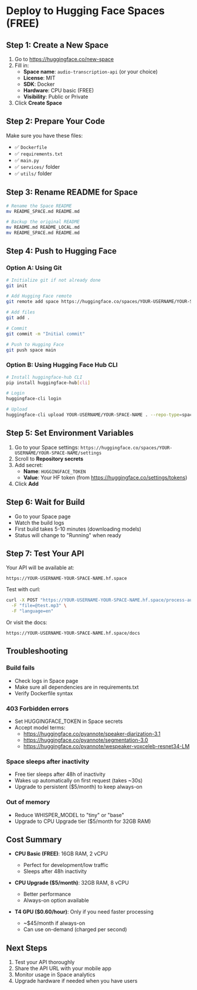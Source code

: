 # Deploy to Hugging Face Spaces (FREE)

## Step 1: Create a New Space

1. Go to https://huggingface.co/new-space
2. Fill in:
   - **Space name**: `audio-transcription-api` (or your choice)
   - **License**: MIT
   - **SDK**: Docker
   - **Hardware**: CPU basic (FREE)
   - **Visibility**: Public or Private
3. Click **Create Space**

## Step 2: Prepare Your Code

Make sure you have these files:
- ✅ `Dockerfile`
- ✅ `requirements.txt`
- ✅ `main.py`
- ✅ `services/` folder
- ✅ `utils/` folder

## Step 3: Rename README for Space

```bash
# Rename the Space README
mv README_SPACE.md README.md

# Backup the original README
mv README.md README_LOCAL.md
mv README_SPACE.md README.md
```

## Step 4: Push to Hugging Face

### Option A: Using Git

```bash
# Initialize git if not already done
git init

# Add Hugging Face remote
git remote add space https://huggingface.co/spaces/YOUR-USERNAME/YOUR-SPACE-NAME

# Add files
git add .

# Commit
git commit -m "Initial commit"

# Push to Hugging Face
git push space main
```

### Option B: Using Hugging Face Hub CLI

```bash
# Install huggingface-hub CLI
pip install huggingface-hub[cli]

# Login
huggingface-cli login

# Upload
huggingface-cli upload YOUR-USERNAME/YOUR-SPACE-NAME . --repo-type=space
```

## Step 5: Set Environment Variables

1. Go to your Space settings: `https://huggingface.co/spaces/YOUR-USERNAME/YOUR-SPACE-NAME/settings`
2. Scroll to **Repository secrets**
3. Add secret:
   - **Name**: `HUGGINGFACE_TOKEN`
   - **Value**: Your HF token (from https://huggingface.co/settings/tokens)
4. Click **Add**

## Step 6: Wait for Build

- Go to your Space page
- Watch the build logs
- First build takes 5-10 minutes (downloading models)
- Status will change to "Running" when ready

## Step 7: Test Your API

Your API will be available at:
```
https://YOUR-USERNAME-YOUR-SPACE-NAME.hf.space
```

Test with curl:
```bash
curl -X POST "https://YOUR-USERNAME-YOUR-SPACE-NAME.hf.space/process-audio" \
  -F "file=@test.mp3" \
  -F "language=en"
```

Or visit the docs:
```
https://YOUR-USERNAME-YOUR-SPACE-NAME.hf.space/docs
```

## Troubleshooting

### Build fails
- Check logs in Space page
- Make sure all dependencies are in requirements.txt
- Verify Dockerfile syntax

### 403 Forbidden errors
- Set HUGGINGFACE_TOKEN in Space secrets
- Accept model terms:
  - https://huggingface.co/pyannote/speaker-diarization-3.1
  - https://huggingface.co/pyannote/segmentation-3.0
  - https://huggingface.co/pyannote/wespeaker-voxceleb-resnet34-LM

### Space sleeps after inactivity
- Free tier sleeps after 48h of inactivity
- Wakes up automatically on first request (takes ~30s)
- Upgrade to persistent ($5/month) to keep always-on

### Out of memory
- Reduce WHISPER_MODEL to "tiny" or "base"
- Upgrade to CPU Upgrade tier ($5/month for 32GB RAM)

## Cost Summary

- **CPU Basic (FREE)**: 16GB RAM, 2 vCPU
  - Perfect for development/low traffic
  - Sleeps after 48h inactivity

- **CPU Upgrade ($5/month)**: 32GB RAM, 8 vCPU
  - Better performance
  - Always-on option available

- **T4 GPU ($0.60/hour)**: Only if you need faster processing
  - ~$45/month if always-on
  - Can use on-demand (charged per second)

## Next Steps

1. Test your API thoroughly
2. Share the API URL with your mobile app
3. Monitor usage in Space analytics
4. Upgrade hardware if needed when you have users
